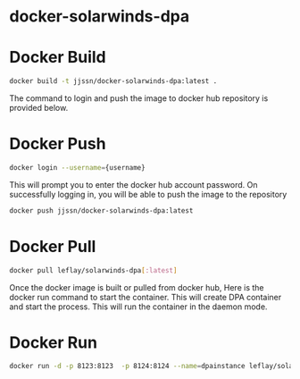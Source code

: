 # docker-solarwinds-dpa

# Docker Build

```sh
docker build -t jjssn/docker-solarwinds-dpa:latest .
```
The command to login and push the image to docker hub repository is provided below.

# Docker Push 
```sh
docker login --username={username}
```
This will prompt you to enter the docker hub account password. On successfully logging in, you will be able to push the image to the repository 

```sh
docker push jjssn/docker-solarwinds-dpa:latest 
```

# Docker Pull 
```sh
docker pull leflay/solarwinds-dpa[:latest]
```
 
Once the docker image is built or pulled from docker hub, Here is the docker run command to start the container. This will create DPA container and start the process. This will run the container in the daemon mode.

# Docker Run

```sh
docker run -d -p 8123:8123  -p 8124:8124 --name=dpainstance leflay/solarwinds-dpa:latest
```